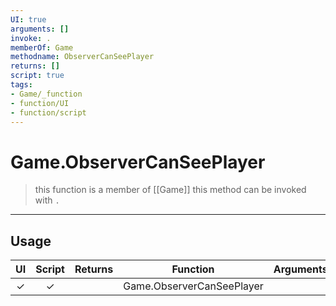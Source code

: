 ```yaml
---
UI: true
arguments: []
invoke: .
memberOf: Game
methodname: ObserverCanSeePlayer
returns: []
script: true
tags:
- Game/_function
- function/UI
- function/script
---
```

# Game.ObserverCanSeePlayer
> this function is a member of [[Game]]
> this method can be invoked with `.`
-----
## Usage
|  UI | Script | Returns | Function | Arguments |
|:---:|:------:|-------:|:--------:|:---------|
|✓|✓||Game.ObserverCanSeePlayer||
